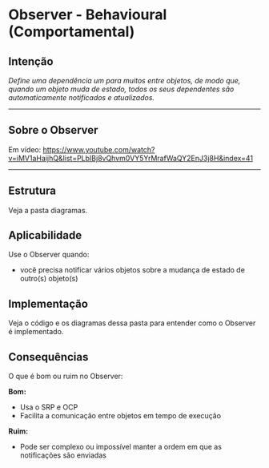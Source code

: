 # Observer - Behavioural (Comportamental)

## Intenção

*Define uma dependência um para muitos entre objetos, de modo que, quando um objeto muda de estado, todos os seus dependentes são automaticamente notificados e atualizados.*

---

## Sobre o Observer

Em vídeo: https://www.youtube.com/watch?v=iMV1aHaijhQ&list=PLbIBj8vQhvm0VY5YrMrafWaQY2EnJ3j8H&index=41

---

## Estrutura

Veja a pasta diagramas.

## Aplicabilidade

Use o Observer quando:

- você precisa notificar vários objetos sobre a mudança de estado de outro(s) objeto(s) 

## Implementação

Veja o código e os diagramas dessa pasta para entender como o Observer é implementado.

## Consequências

O que é bom ou ruim no Observer:

**Bom:**
- Usa o SRP e OCP
- Facilita a comunicação entre objetos em tempo de execução

**Ruim:**
- Pode ser complexo ou impossível manter a ordem em que as notificações são enviadas